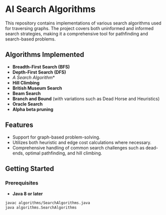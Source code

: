 # AI Search Algorithms

This repository contains implementations of various search algorithms used for traversing graphs. The project covers both uninformed and informed search strategies, making it a comprehensive tool for pathfinding and search-based problems.

## Algorithms Implemented

- **Breadth-First Search (BFS)**
- **Depth-First Search (DFS)**
- **A* Search Algorithm**
- **Hill Climbing**
- **British Museum Search**
- **Beam Search**
- **Branch and Bound** (with variations such as Dead Horse and Heuristics)
- **Oracle Search**
- **Alpha beta pruning**

## Features
- Support for graph-based problem-solving.
- Utilizes both heuristic and edge cost calculations where necessary.
- Comprehensive handling of common search challenges such as dead-ends, optimal pathfinding, and hill climbing.

## Getting Started

### Prerequisites
- **Java 8 or later**



```bash
javac algorithms/SearchAlgorithms.java
java algorithms.SearchAlgorithms
